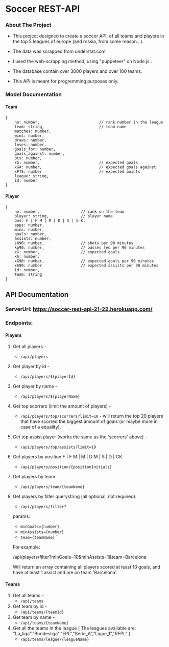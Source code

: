 # Soccer REST-API


### About The Project

* This project designed to create a soccer API, of all teams and players in the top 5 leagues of europe (and rossia, from some reason...).

* The data was scrapped from understat.com

* I used the web-scrapping method, using "puppeteer" on Node.js .

* The database contain over 3000 players and over 100 teams.

* This API is meant for progremming purposes only.


### Model Documentation

#### Team
```
{
    no: number,                          // rank number in the league 
    team: string,                        // team name
    matches: number,
    wins: number,
    draws: number,
    loses: number,
    goals_for: number,
    goals_against: number,
    pts: number,
    xG: number,                          // expected goals
    xGA: number,                         // expected goals against
    xPTS: number                         // expected points  
    league: string,
    id: number                  
}
```

#### Player
```
{
    no: number,                  // rank on the team
    player: string,              // player name
    pos: F | F M | M | D | S | G K,
    apps: number,
    mins: number,
    goals: number,
    assists: number,
    sh90: number,                // shots per 90 minutes
    kp90: number,                // passes led per 90 minutes
    xG: number,                  // expected goals
    xA: number,                  
    xG90: number,                // expected goals per 90 minutes
    xA90: number                 // expected assists per 90 minutes
    id: number,
    team: string
}
```

## API Documentation

### ServerUrl: https://soccer-rest-api-21-22.herokuapp.com/

### Endpoints:
#### Players

1. Get all players - 
    * `/api/players`
2. Get player by id - 
    * `/api/players/${playerId}`
3. Get player by name - 
    * `/api/players/${playerName}`
4. Get top scorrers (limit the amount of players) - 
    * `/api/players/top/scorrers?limit=10`  - will return the top 20 players that have scorred the biggest amount of goals (or maybe more in case of a equality).
5. Get top assist player (works the same as the 'scorrers' above) - 
    * `/api/players/top/assists?limit=10`
6. Get players by position    F | F M | M | D M | S | D | GK
    * `/api/players/position/{positionInitials}`
7. Get players by team
    * `/api/players/team/{teamName}`
8. Get players by filter querystring (all optional, not required): 
    * `/api/players/filter?`
    
    params:               
    * `minGoals={number}`
    * `minAssists={number}`
    * `team={teamName}`
    `
   
    For example: 
    
    /api/players/filter?minGoals=10&minAssists=1&team=Barcelona

    Will return an array containing all players scored at least 10 goals, and have at least 1 assist and are on team 'Barcelona'. 


#### Teams
1. Get all teams - 
    * `/api/teams`
2. Get team by id - 
    * `/api/teams/{teamId}`
3. Get team by name - 
    * `/api/teams/{teamName}`
4. Get all the teams in the league ( The leagues available are: "La_liga","Bundesliga","EPL","Serie_A","Ligue_1","RFPL" ) - 
    * `/api/teams/league/{leagueName}`
